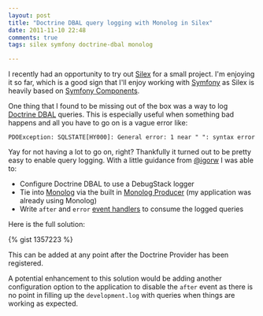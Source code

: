 ```yaml
---
layout: post
title: "Doctrine DBAL query logging with Monolog in Silex"
date: 2011-11-10 22:48
comments: true
tags: silex symfony doctrine-dbal monolog

---
```


I recently had an opportunity to try out [Silex](http://silex.sensiolabs.org)  for a small project. I'm enjoying it so far, which is a good sign that I'll enjoy working with [Symfony](http://symfony.com) as Silex is heavily based on [Symfony Components](https://github.com/symfony/symfony/tree/master/src/Symfony/Component).

One thing that I found to be missing out of the box was a way to log [Doctrine DBAL](http://www.doctrine-project.org/projects/dbal) queries. This is especially useful when something bad happens and all you have to go on is a vague error like:

    PDOException: SQLSTATE[HY000]: General error: 1 near " ": syntax error

Yay for not having a lot to go on, right? Thankfully it turned out to be pretty easy to enable query logging. With a little guidance from [@igorw](https://github.com/igorw) I was able to:

 * Configure Doctrine DBAL to use a DebugStack logger
 * Tie into [Monolog](https://github.com/Seldaek/monolog) via the built in [Monolog Producer](http://silex.sensiolabs.org/doc/providers/monolog.html) (my application was already using Monolog)
 * Write `after` and `error` [event handlers](http://silex.sensiolabs.org/doc/usage.html#before-and-after-filters) to consume the logged queries

Here is the full solution:

{% gist 1357223 %}

This can be added at any point after the Doctrine Provider has been registered.

A potential enhancement to this solution would be adding another configuration option to the application to disable the `after` event as there is no point in filling up the `development.log` with queries when things are working as expected.